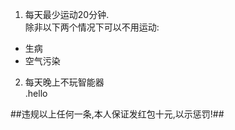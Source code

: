 1. 每天最少运动20分钟.    
除非以下两个情况下可以不用运动:
  * 生病
  * 空气污染  

2. 每天晚上不玩智能器  
.hello  

##违规以上任何一条,本人保证发红包十元,以示惩罚!##
